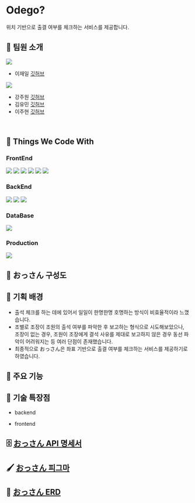 # Odego?
위치 기반으로 출결 여부를 체크하는 서비스를 제공합니다.


## **💪 팀원 소개**
<section>
<img src="https://img.shields.io/badge/FRONTEND-yellow?style=for-the-badge">
<ul>
    <li>
        <div>
           <text>이재일</text> 
           <a href="https://github.com/Jaeil-Lee">
                <text>깃허브</text>
            </a>
        </div>
    </li>
</ul>
<img src="https://img.shields.io/badge/BACKEND-green?style=for-the-badge&logoColor">
<ul>
    <li>
       <div>
           <text>강주원</text> 
           <a href="https://github.com/Z00One">
                <text>깃허브</text>
            </a>
        </div>
    </li>
    <li>
       <div>
           <text>김유민</text> 
           <a href="https://github.com/devYuMinKim">
                <text>깃허브</text>
            </a>
        </div>
    </li>
    <li>
        <div>
           <text>이주현</text> 
           <a href="https://github.com/d556f8">
                <text>깃허브</text>
            </a>
        </div>
    </li>   
</ul>
</br>
</section>

## **🌈 Things We Code With**
<section>
    <h3>FrontEnd</h3>
<div>
    <img src="https://img.shields.io/badge/HTML5-E34F26?&style=flat-square&logo=html5&logoColor=white">
    <img src="https://img.shields.io/badge/CSS-1572B6?&style=flat-square&logo=css3&logoColor=white">
    <img src="https://img.shields.io/badge/Java%20Script-F7DF1E?&style=flat-square&logo=javascript&logoColor=white">
    <img src="https://img.shields.io/badge/React-61DAFB?&style=flat-square&logo=react&logoColor=white">
    <img src="https://img.shields.io/badge/TailwindCss-61DAFB?&style=flat-square&logo=tailwindCss&logoColor=white">
    <img src="https://img.shields.io/badge/React%20Router-CA4245?&style=flat-square&logo=reactRouter&logoColor=white">
</div>
    <h3>BackEnd</h3>
<div>
    <img src="https://img.shields.io/badge/Json%20Web%20Token-442e2e?style=flat-sqaure&logo=jSONWebTokens&logoColor=white">
    <img src="https://img.shields.io/badge/OAuth2-EC1C24?style=flat-sqaure&logo=Authy&logoColor=white">
    <img src="https://img.shields.io/badge/Swagger-85EA2D?style=flat-sqaure&logo=swagger&logoColor=white">
</div>
<h3>DataBase</h3>
<div>
    <img src="https://img.shields.io/badge/MySql-4479A1?style=flat-sqaure&logo=mysql&logoColor=white">
</div>
<h3>Production</h3>
<div>
    <img src="https://img.shields.io/badge/Docker-2496ED?style=flat-sqaure&logo=docker&logoColor=white">
</div>
</section>

## 🧱 おっさん 구성도

## **💪 기획 배경**
- 출석 체크를 하는 데에 있어서 일일이 한명한명 호명하는 방식이 비효율적이라 느꼈습니다.
- 조별로 조장이 조원의 출석 여부를 파악한 후 보고하는 형식으로 시도해보았으나, 조장이 없는 경우, 조원이 조장에게 결석 사유를 제대로 보고하지 않은 경우 동선 파악이 어려워지는 등 여러 단점이 존재했습니다.
- 최종적으로 おっさん은 좌표 기반으로 출결 여부를 체크하는 서비스를 제공하기로 하였습니다.

## **💪 주요 기능**


## **💪 기술 특장점**
- backend

- frontend


## 🗄 [おっさん API 명세서](https://devyuminkim.notion.site/API-a2c90e142af94519bcde1d63f0728c39)

## 🖌 [おっさん 피그마](https://www.figma.com/file/bZwXoIbrSblAPUUL7TjMFK/%EC%96%B4%EB%8D%B0%EA%B3%A0%3F_%EB%A1%9C%EA%B3%A0?node-id=0-1&t=liDJWQ1ewsjCl2s2-0)

## 💾 [おっさん ERD](https://www.erdcloud.com/d/TiKvXqYcDipSHHreE)


